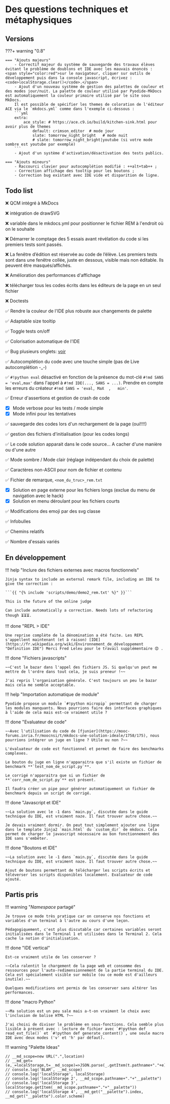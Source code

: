 # Des questions techniques et métaphysiques

## Versions

???+ warning "0.8"

    === "Ajouts majeurs"
        - Correctif majeur du système de sauvegarde des travaux élèves évitant le problème de doublons et IDE avec les mauvais énoncés : <span style="color:red">sur le navigateur, cliquer sur outils de développement puis dans la console javascript, écrivez : <code>localStorage.clear()</code>.</span>
        - Ajout d'un nouveau système de gestion des palettes de couleur et des modes jour/nuit. La palette de couleur utilisé par Pyodide-MkDocs est automatiquement la couleur primaire utilisé par le site sous MkDocs. 
        Il est possible de spécifier les themes de coloration de l'éditeur ACE via le `mkdocs.yml` comme dans l'exemple ci-dessous :
        ```yml
        extra:
            ace_style: # https://ace.c9.io/build/kitchen-sink.html pour avoir plus de themes
                default: crimson_editor  # mode jour
                slate: tomorrow_night_bright   # mode nuit
                # slate: tomorrow_night_bright|youtube (si votre mode sombre est youtube par exemple)
        ```
        - Ajout d'un système d'activation/désactivation des tests publics. 

    === "Ajouts mineurs"
        - Raccourci clavier pour autocomplétion modifié : ++alt+tab++ ;
        - Correction affichage des tooltip pour les boutons ;
        - Correction bug existant avec IDE vide et disparition de ligne.

## Todo list

:x: QCM intégré à MkDocs

:x: intégration de drawSVG

:x: variable dans le mkdocs.yml pour positionner le fichier REM à l'endroit où on le souhaite

:x: Démarrer le comptage des 5 essais avant révélation du code si les premiers tests sont passés.

:x: La fenêtre d’édition est réservée au code de l’élève. Les premiers tests sont dans une fenêtre collée, juste en dessous, visible mais non éditable. Ils peuvent être masqués/affichés.

:x: Amélioration des performances d'affichage

:x: télécharger tous les codes écrits dans les éditeurs de la page en un seul fichier

:x: Doctests

:white_check_mark: Rendre la couleur de l'IDE plus robuste aux changements de palette

:white_check_mark: Adaptable size tooltip

:white_check_mark: Toggle tests on/off

:white_check_mark: Colorisation automatique de l'IDE

:white_check_mark: Bug plusieurs onglets: [voir](https://mooc-forums.inria.fr/moocnsi/t/re-pyodide-mkdocs/5715/4)

:white_check_mark: Autocomplétion du code avec une touche simple (pas de Live autocomplétion -_-)

:white_check_mark: `#!python eval` désactivé en fonction de la présence du mot-clé `#!md SANS = 'eval,max'` dans l'appel à `#!md IDE(..., SANS = ...)`. Prendre en compte les erreurs du créateur `#!md SANS = 'eval, MaX  ,   min'`.

:white_check_mark: Erreur d'assertions et gestion de crash de code

- [x] Mode verbose pour les tests / mode simple
- [x] Mode infini pour les tentatives

:white_check_mark: sauvegarde des codes lors d'un rechargement de la page (oui!!!!)

:white_check_mark: gestion des fichiers d'initialisation (pour les codes longs)

:white_check_mark: Le code solution apparait dans le code source... A cacher d'une manière ou d'une autre

:white_check_mark: Mode sombre / Mode clair (réglage indépendant du choix de palette)

:white_check_mark: Caractères non-ASCII pour nom de fichier et contenu

:white_check_mark: Fichier de remarque, `<nom_du_truc>_rem.txt` 

- [x] Solution en page externe pour les fichiers longs (exclue du menu de navigation avec le hack)
- [x] Solution en menu déroulant pour les fichiers courts

:white_check_mark: Modifications des emoji par des svg classe

:white_check_mark: Infobulles

:white_check_mark: Chemins relatifs

:white_check_mark: Nombre d'essais variés


## En développement

!!! help "Inclure des fichiers externes avec macros fonctionnels"

    Jinja syntax to include an external remark file, including an IDE to give the correction :

    ```{{ "{% include 'scripts/demo/demo2_rem.txt' %}" }}```

    This is the future of the online judge

    Can include automatically a correction. Needs lots of refactoring though ⏳⏳⏳. 


!!! done "REPL > IDE"

    Une reprise complète de la dénomination a été faite. Les REPL s'appellent maintenant (et à raison) [IDE](https://fr.wikipedia.org/wiki/Environnement_de_développement "Définition IDE") Merci Fred Leleu pour le travail supplémentaire 😍 .

!!! done "Fichiers javascripts"

    ~~C'est le bazar dans l'appel des fichiers JS. Si quelqu'un peut me mettre de l'ordre dans tout cela, je suis preneur !~~

    J'ai repris l'organisation générale. C'est toujours un peu le bazar mais cela me semble acceptable.


!!! help "Importation automatique de module"

    Pyodide propose un module `#!python micropip` permettant de charger les modules manquants. Nous pourrions faire des interfaces graphiques à l'aide de cela mais est-ce vraiment utile ? 

!!! done "Evaluateur de code"

    ~~Avec l'utilisation du code de [fjunier](https://mooc-forums.inria.fr/moocnsi/t/mkdocs-une-solution-ideale/1758/175), nous pourrions intégrer un juge en ligne ? Utile ou non ?~~

    L'évaluateur de code est fonctionnel et permet de faire des benchmarks complexes.
    
    Le bouton du juge en ligne n'apparaitra que s'il existe un fichier de benchmark **`test_nom_de_script.py`**.

    Le corrigé n'apparaitra que si un fichier de **`corr_nom_de_script.py`** est présent.

    Il faudra créer un pipe pour générer automatiquement un fichier de benchmark depuis un script de corrigé.


!!! done "Javascript et IDE"

    ~~La solution avec le -1 dans `main.py`, discutée dans le guide technique du IDE, est vraiment naze. Il faut trouver autre chose.~~
    
    Je devais vraiment dormir. On peut tout simplement ajouter une ligne dans le template Jinja2 `main.html` du `custom_dir` de mkdocs. Cela permet de charger le javascript nécessaire au bon fonctionnement des IDE sans s'embêter.

!!! done "Boutons et IDE"

    ~~La solution avec le -1 dans `main.py`, discutée dans le guide technique du IDE, est vraiment naze. Il faut trouver autre chose.~~
    
    Ajout de boutons permettant de télécharger les scripts écrits et téléverser les scripts disponibles localement. Evaluateur de code ajouté.


## Partis pris

!!! warning "_Namespace_ partagé"
    
    Je trouve ce mode très pratique car on conserve nos fonctions et variables d'un terminal à l'autre au cours d'une leçon. 
    
    Pédagogiquement, c'est plus discutable car certaines variables seront initialisées dans le Terminal 1 et utilisées dans le Terminal 2. Cela cache la notion d'initialisation.

!!! done "IDE vertical"

    Est-ce vraiment utile de les conserver ?
    
    ~~Cela ralentit le chargement de la page web et consomme des ressources pour l'auto-redimensionnement de la partie terminal du IDE. Cela est spécialement visible sur mobile (ou ce mode est d'ailleurs inutile).~~

    Quelques modifications ont permis de les conserver sans altérer les performances.  

!!! done "macro Python"

    ~~Ma solution est un peu sale mais a-t-on vraiment le choix avec l'inclusion de balise HTML ?~~

    J'ai choisi de diviser le problème en sous-fonctions. Cela semble plus lisible à présent avec : lecture de fichier avec `#!python def read_ext_file()` et `#!python def generate_content()`, une seule macro IDE avec deux modes ('v' et 'h' par défaut).

!!! warning "Palette Ideas"

    // __md_scope=new URL(".",location)
    // __md_get=(e,_=localStorage,t=__md_scope)=>JSON.parse(_.getItem(t.pathname+"."+e))
    // console.log('BLAM', __md_scope)
    // console.log('localStorage', localStorage)
    // console.log('localStorage 2', __md_scope.pathname+"."+"__palette")
    // console.log('localStorage 3', localStorage.getItem(__md_scope.pathname+"."+"__palette"))
    // console.log('localStorage 4', __md_get("__palette").index, __md_get("__palette").color.scheme)
